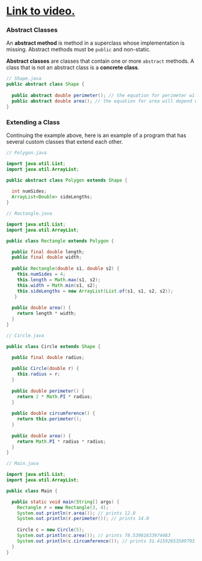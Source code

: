 # [Link to video.](TODO)


### Abstract Classes

An **abstract method** is method in a superclass whose implementation is missing. Abstract methods must be `public` and non-static.

**Abstract classes** are classes that contain one or more `abstract` methods. A class that is not an abstract class is a **concrete class**. 

```java
// Shape.java
public abstract class Shape {
  
  public abstract double perimeter(); // the equation for perimeter will depend on the shape
  public abstract double area(); // the equation for area will depend on the shape
}
```

### Extending a Class

Continuing the example above, here is an example of a program that has several custom classes that extend each other. 

```java
// Polygon.java

import java.util.List;
import java.util.ArrayList;

public abstract class Polygon extends Shape {
  
  int numSides;
  ArrayList<Double> sideLengths;
}
```

```java
// Rectangle.java

import java.util.List;
import java.util.ArrayList;

public class Rectangle extends Polygon {

  public final double length;
  public final double width;
    
  public Rectangle(double s1, double s2) {
    this.numSides = 4;
    this.length = Math.max(s1, s2);
    this.width = Math.min(s1, s2);
    this.sideLengths = new ArrayList(List.of(s1, s1, s2, s2));
   }
    
  public double area() {
    return length * width;
  }  
}
```

```java
// Circle.java

public class Circle extends Shape {

  public final double radius;
    
  public Circle(double r) {
    this.radius = r;
  }
   
  public double perimeter() {
    return 2 * Math.PI * radius;
  }
  
  public double circumference() {
    return this.perimeter();
  }
    
  public double area() {
    return Math.PI * radius * radius;
  }  
}
```

```java
// Main.java

import java.util.List;
import java.util.ArrayList;

public class Main {

  public static void main(String[] args) {
    Rectangle r = new Rectangle(3, 4);
    System.out.println(r.area()); // prints 12.0
    System.out.println(r.perimeter()); // prints 14.0
    
    Circle c = new Circle(5);
    System.out.println(c.area()); // prints 78.53981633974483
    System.out.println(c.circumference()); // prints 31.41592653589793
  }
}
```
